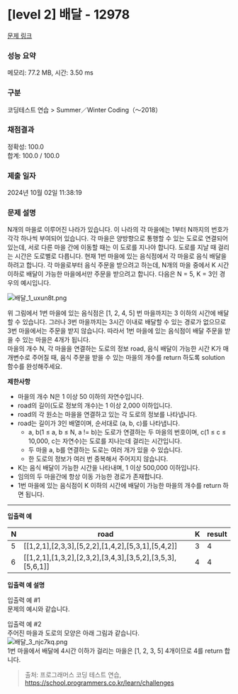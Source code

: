 # \[level 2] 배달 - 12978

[문제 링크](https://school.programmers.co.kr/learn/courses/30/lessons/12978)

### 성능 요약

메모리: 77.2 MB, 시간: 3.50 ms

### 구분

코딩테스트 연습 > Summer／Winter Coding（～2018）

### 채점결과

정확성: 100.0\
합계: 100.0 / 100.0

### 제출 일자

2024년 10월 02일 11:38:19

### 문제 설명

N개의 마을로 이루어진 나라가 있습니다. 이 나라의 각 마을에는 1부터 N까지의 번호가 각각 하나씩 부여되어 있습니다. 각 마을은 양방향으로 통행할 수 있는 도로로 연결되어 있는데, 서로 다른 마을 간에 이동할 때는 이 도로를 지나야 합니다. 도로를 지날 때 걸리는 시간은 도로별로 다릅니다. 현재 1번 마을에 있는 음식점에서 각 마을로 음식 배달을 하려고 합니다. 각 마을로부터 음식 주문을 받으려고 하는데, N개의 마을 중에서 K 시간 이하로 배달이 가능한 마을에서만 주문을 받으려고 합니다. 다음은 N = 5, K = 3인 경우의 예시입니다.

![배달\_1\_uxun8t.png](https://grepp-programmers.s3.ap-northeast-2.amazonaws.com/files/production/d7779d88-084c-4ffa-ae9f-2a42f97d3bbf/%E1%84%87%E1%85%A2%E1%84%83%E1%85%A1%E1%86%AF_1_uxun8t.png)

위 그림에서 1번 마을에 있는 음식점은 \[1, 2, 4, 5] 번 마을까지는 3 이하의 시간에 배달할 수 있습니다. 그러나 3번 마을까지는 3시간 이내로 배달할 수 있는 경로가 없으므로 3번 마을에서는 주문을 받지 않습니다. 따라서 1번 마을에 있는 음식점이 배달 주문을 받을 수 있는 마을은 4개가 됩니다.\
마을의 개수 N, 각 마을을 연결하는 도로의 정보 road, 음식 배달이 가능한 시간 K가 매개변수로 주어질 때, 음식 주문을 받을 수 있는 마을의 개수를 return 하도록 solution 함수를 완성해주세요.

**제한사항**

* 마을의 개수 N은 1 이상 50 이하의 자연수입니다.
* road의 길이(도로 정보의 개수)는 1 이상 2,000 이하입니다.
* road의 각 원소는 마을을 연결하고 있는 각 도로의 정보를 나타냅니다.
* road는 길이가 3인 배열이며, 순서대로 (a, b, c)를 나타냅니다.
  * a, b(1 ≤ a, b ≤ N, a != b)는 도로가 연결하는 두 마을의 번호이며, c(1 ≤ c ≤ 10,000, c는 자연수)는 도로를 지나는데 걸리는 시간입니다.
  * 두 마을 a, b를 연결하는 도로는 여러 개가 있을 수 있습니다.
  * 한 도로의 정보가 여러 번 중복해서 주어지지 않습니다.
* K는 음식 배달이 가능한 시간을 나타내며, 1 이상 500,000 이하입니다.
* 임의의 두 마을간에 항상 이동 가능한 경로가 존재합니다.
* 1번 마을에 있는 음식점이 K 이하의 시간에 배달이 가능한 마을의 개수를 return 하면 됩니다.

***

**입출력 예**

| N | road                                                              | K | result |
| - | ----------------------------------------------------------------- | - | ------ |
| 5 | \[\[1,2,1],\[2,3,3],\[5,2,2],\[1,4,2],\[5,3,1],\[5,4,2]]          | 3 | 4      |
| 6 | \[\[1,2,1],\[1,3,2],\[2,3,2],\[3,4,3],\[3,5,2],\[3,5,3],\[5,6,1]] | 4 | 4      |

**입출력 예 설명**

입출력 예 #1\
문제의 예시와 같습니다.

입출력 예 #2\
주어진 마을과 도로의 모양은 아래 그림과 같습니다.\
![배달\_3\_njc7kq.png](https://grepp-programmers.s3.ap-northeast-2.amazonaws.com/files/production/993685f2-6b97-4fe3-85b5-47c085dc1bf3/%E1%84%87%E1%85%A2%E1%84%83%E1%85%A1%E1%86%AF_3_njc7kq.png)\
1번 마을에서 배달에 4시간 이하가 걸리는 마을은 \[1, 2, 3, 5] 4개이므로 4를 return 합니다.

> 출처: 프로그래머스 코딩 테스트 연습, https://school.programmers.co.kr/learn/challenges
